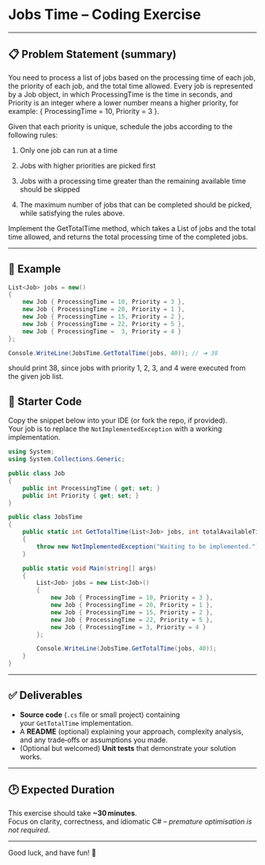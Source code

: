 # Jobs Time – Coding Exercise

---

## 📋 Problem Statement (summary)

You need to process a list of jobs based on the processing time of each job, the priority of each job, and the total time allowed. Every job is represented by a Job object, in which ProcessingTime is the time in seconds, and Priority is an integer where a lower number means a higher priority, for example:
{ ProcessingTime = 10, Priority = 3 }.

Given that each priority is unique, schedule the jobs according to the following rules:

1. Only one job can run at a time

2. Jobs with higher priorities are picked first

3. Jobs with a processing time greater than the remaining available time should be skipped

4. The maximum number of jobs that can be completed should be picked, while satisfying the rules above.

Implement the GetTotalTime method, which takes a List of jobs and the total time allowed, and returns the total processing time of the completed jobs.

---

## 🧩 Example

```csharp
List<Job> jobs = new()
{
    new Job { ProcessingTime = 10, Priority = 3 },
    new Job { ProcessingTime = 20, Priority = 1 },
    new Job { ProcessingTime = 15, Priority = 2 },
    new Job { ProcessingTime = 22, Priority = 5 },
    new Job { ProcessingTime =  3, Priority = 4 }
};

Console.WriteLine(JobsTime.GetTotalTime(jobs, 40)); // ➜ 38
```

should print 38, since jobs with priority 1, 2, 3, and 4 were executed from the given job list.

## 🚀 Starter Code

Copy the snippet below into your IDE (or fork the repo, if provided).  
Your job is to replace the `NotImplementedException` with a working
implementation.

```csharp
using System;
using System.Collections.Generic;

public class Job
{
    public int ProcessingTime { get; set; }
    public int Priority { get; set; }
}

public class JobsTime
{
    public static int GetTotalTime(List<Job> jobs, int totalAvailableTime)
    {
        throw new NotImplementedException("Waiting to be implemented.");
    }

    public static void Main(string[] args)
    {
        List<Job> jobs = new List<Job>()
        {
            new Job { ProcessingTime = 10, Priority = 3 },
            new Job { ProcessingTime = 20, Priority = 1 },
            new Job { ProcessingTime = 15, Priority = 2 },
            new Job { ProcessingTime = 22, Priority = 5 },
            new Job { ProcessingTime = 3, Priority = 4 }
        };

        Console.WriteLine(JobsTime.GetTotalTime(jobs, 40));
    }
}
```

---

## ✅ Deliverables

* **Source code** (`.cs` file or small project) containing  
  your `GetTotalTime` implementation.
* A **README** (optional) explaining your approach, complexity analysis, and
  any trade‑offs or assumptions you made.
* (Optional but welcomed) **Unit tests** that demonstrate your solution works.

---

## 🕑 Expected Duration
This exercise should take **~30 minutes**.  
Focus on clarity, correctness, and idiomatic C# – _premature optimisation is
not required_.

---

Good luck, and have fun! 🚀
